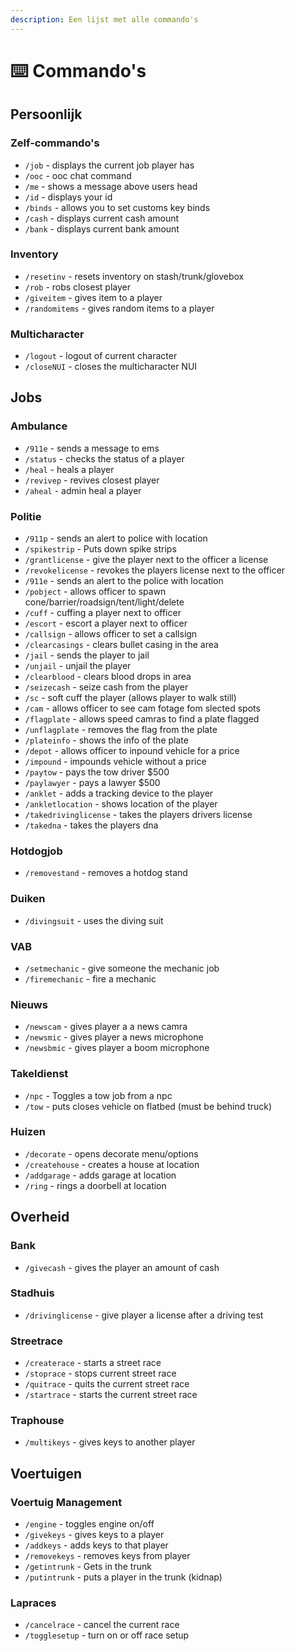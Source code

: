 ```yaml
---
description: Een lijst met alle commando's
---
```


# ⌨️ Commando's

## Persoonlijk

### Zelf-commando's

* `/job` - displays the current job player has
* `/ooc` - ooc chat command
* `/me` - shows a message above users head
* `/id` - displays your id
* `/binds` - allows you to set customs key binds
* `/cash` - displays current cash amount
* `/bank` - displays current bank amount

### Inventory

* `/resetinv` - resets inventory on stash/trunk/glovebox
* `/rob` - robs closest player
* `/giveitem` - gives item to a player
* `/randomitems` - gives random items to a player

### Multicharacter

* `/logout` - logout of current character
* `/closeNUI` - closes the multicharacter NUI

## Jobs

### Ambulance

* `/911e` - sends a message to ems
* `/status` - checks the status of a player
* `/heal` - heals a player
* `/revivep` - revives closest player
* `/aheal` - admin heal a player

### Politie

* `/911p` - sends an alert to police with location
* `/spikestrip` - Puts down spike strips
* `/grantlicense` - give the player next to the officer a license
* `/revokelicense` - revokes the players license next to the officer
* `/911e` - sends an alert to the police with location
* `/pobject` - allows officer to spawn cone/barrier/roadsign/tent/light/delete
* `/cuff` - cuffing a player next to officer
* `/escort` - escort a player next to officer
* `/callsign` - allows officer to set a callsign
* `/clearcasings` - clears bullet casing in the area
* `/jail` - sends the player to jail
* `/unjail` - unjail the player
* `/clearblood` - clears blood drops in area
* `/seizecash` - seize cash from the player
* `/sc` - soft cuff the player (allows player to walk still)
* `/cam` - allows officer to see cam fotage fom slected spots
* `/flagplate` - allows speed camras to find a plate flagged
* `/unflagplate` - removes the flag from the plate
* `/plateinfo` - shows the info of the plate
* `/depot` - allows officer to inpound vehicle for a price
* `/impound` - impounds vehicle without a price
* `/paytow` - pays the tow driver $500
* `/paylawyer` - pays a lawyer $500
* `/anklet` - adds a tracking device to the player
* `/ankletlocation` - shows location of the player
* `/takedrivinglicense` - takes the players drivers license
* `/takedna` - takes the players dna

### Hotdogjob

* `/removestand` - removes a hotdog stand

### Duiken

* `/divingsuit` - uses the diving suit

### VAB

* `/setmechanic` - give someone the mechanic job
* `/firemechanic` - fire a mechanic

### Nieuws

* `/newscam` - gives player a a news camra
* `/newsmic` - gives player a news microphone
* `/newsbmic` - gives player a boom microphone

### Takeldienst

* `/npc` - Toggles a tow job from a npc
* `/tow` - puts closes vehicle on flatbed (must be behind truck)

### Huizen

* `/decorate` - opens decorate menu/options
* `/createhouse` - creates a house at location
* `/addgarage` - adds garage at location
* `/ring` - rings a doorbell at location

## Overheid

### Bank

* `/givecash` - gives the player an amount of cash

### Stadhuis

* `/drivinglicense` - give player a license after a driving test

### Streetrace

* `/createrace` - starts a street race
* `/stoprace` - stops current street race
* `/quitrace` - quits the current street race
* `/startrace` - starts the current street race

### Traphouse

* `/multikeys` - gives keys to another player

## Voertuigen

### Voertuig Management

* `/engine` - toggles engine on/off
* `/givekeys` - gives keys to a player
* `/addkeys` - adds keys to that player
* `/removekeys` - removes keys from player
* `/getintrunk` - Gets in the trunk
* `/putintrunk` - puts a player in the trunk (kidnap)

### Lapraces

* `/cancelrace` - cancel the current race
* `/togglesetup` - turn on or off race setup
